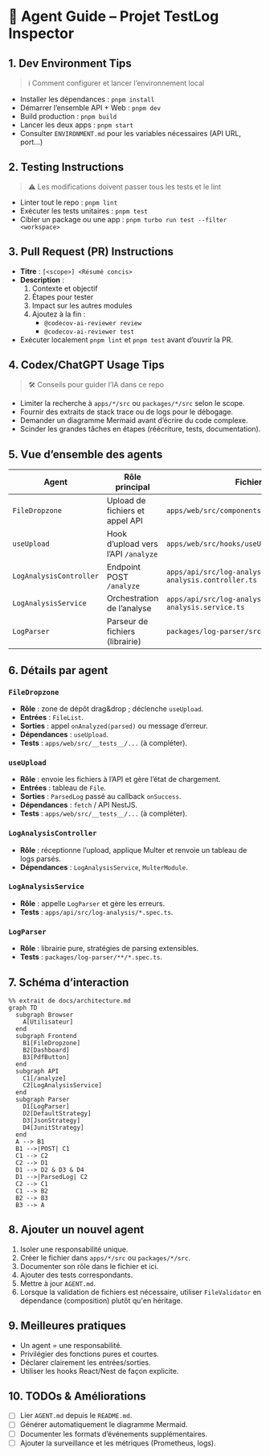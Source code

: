 # 🤖 Agent Guide – Projet TestLog Inspector

## 1. Dev Environment Tips
> ℹ️ Comment configurer et lancer l’environnement local
- Installer les dépendances : `pnpm install`
- Démarrer l’ensemble API + Web : `pnpm dev`
- Build production : `pnpm build`
- Lancer les deux apps : `pnpm start`
- Consulter `ENVIRONMENT.md` pour les variables nécessaires (API URL, port…)

## 2. Testing Instructions
> ⚠️ Les modifications doivent passer tous les tests et le lint
- Linter tout le repo : `pnpm lint`
- Exécuter les tests unitaires : `pnpm test`
- Cibler un package ou une app : `pnpm turbo run test --filter <workspace>`

## 3. Pull Request (PR) Instructions
- **Titre** : `[<scope>] <Résumé concis>`
- **Description** :
  1. Contexte et objectif
  2. Étapes pour tester
  3. Impact sur les autres modules
  4. Ajoutez à la fin :
     - `@codecov-ai-reviewer review`
     - `@codecov-ai-reviewer test`
- Exécuter localement `pnpm lint` et `pnpm test` avant d’ouvrir la PR.

## 4. Codex/ChatGPT Usage Tips
> 🛠️ Conseils pour guider l’IA dans ce repo
- Limiter la recherche à `apps/*/src` ou `packages/*/src` selon le scope.
- Fournir des extraits de stack trace ou de logs pour le débogage.
- Demander un diagramme Mermaid avant d’écrire du code complexe.
- Scinder les grandes tâches en étapes (réécriture, tests, documentation).

## 5. Vue d’ensemble des agents

| Agent                        | Rôle principal                             | Fichier                                           | Entrées                           | Sorties                     |
|------------------------------|--------------------------------------------|--------------------------------------------------|-----------------------------------|------------------------------|
| `FileDropzone`               | Upload de fichiers et appel API           | `apps/web/src/components/FileDropzone.tsx`       | `File[]` via drag&drop            | Appelle `useUpload`         |
| `useUpload`                  | Hook d’upload vers l’API `/analyze`        | `apps/web/src/hooks/useUpload.ts`                | `File[]`                         | `ParsedLog` ou erreur       |
| `LogAnalysisController`      | Endpoint POST `/analyze`                   | `apps/api/src/log-analysis/log-analysis.controller.ts` | `multipart/form-data`            | `ParsedLog[]`               |
| `LogAnalysisService`         | Orchestration de l’analyse                 | `apps/api/src/log-analysis/log-analysis.service.ts`    | `AnalyzeLogDto`                 | `ParsedLog`                 |
| `LogParser`                  | Parseur de fichiers (librairie)            | `packages/log-parser/src/parser.ts`              | `path` fichier                   | `ParsedLog`                 |

## 6. Détails par agent

### `FileDropzone`
- **Rôle** : zone de dépôt drag&drop ; déclenche `useUpload`.
- **Entrées** : `FileList`.
- **Sorties** : appel `onAnalyzed(parsed)` ou message d’erreur.
- **Dépendances** : `useUpload`.
- **Tests** : `apps/web/src/__tests__/...` (à compléter).

### `useUpload`
- **Rôle** : envoie les fichiers à l’API et gère l’état de chargement.
- **Entrées** : tableau de `File`.
- **Sorties** : `ParsedLog` passé au callback `onSuccess`.
- **Dépendances** : `fetch` / API NestJS.
- **Tests** : `apps/web/src/__tests__/...` (à compléter).

### `LogAnalysisController`
- **Rôle** : réceptionne l’upload, applique Multer et renvoie un tableau de logs parsés.
- **Dépendances** : `LogAnalysisService`, `MulterModule`.

### `LogAnalysisService`
- **Rôle** : appelle `LogParser` et gère les erreurs.
- **Tests** : `apps/api/src/log-analysis/*.spec.ts`.

### `LogParser`
- **Rôle** : librairie pure, stratégies de parsing extensibles.
- **Tests** : `packages/log-parser/**/*.spec.ts`.

## 7. Schéma d’interaction

```mermaid
%% extrait de docs/architecture.md
graph TD
  subgraph Browser
    A[Utilisateur]
  end
  subgraph Frontend
    B1[FileDropzone]
    B2[Dashboard]
    B3[PdfButton]
  end
  subgraph API
    C1[/analyze]
    C2[LogAnalysisService]
  end
  subgraph Parser
    D1[LogParser]
    D2[DefaultStrategy]
    D3[JsonStrategy]
    D4[JunitStrategy]
  end
  A --> B1
  B1 -->|POST| C1
  C1 --> C2
  C2 --> D1
  D1 --> D2 & D3 & D4
  D1 -->|ParsedLog| C2
  C2 --> C1
  C1 --> B2
  B2 --> B3
  B3 --> A
```

## 8. Ajouter un nouvel agent
1. Isoler une responsabilité unique.
2. Créer le fichier dans `apps/*/src` ou `packages/*/src`.
3. Documenter son rôle dans le fichier et ici.
4. Ajouter des tests correspondants.
5. Mettre à jour `AGENT.md`.
6. Lorsque la validation de fichiers est nécessaire, utiliser `FileValidator` en
   dépendance (composition) plutôt qu'en héritage.

## 9. Meilleures pratiques
- Un agent = une responsabilité.
- Privilégier des fonctions pures et courtes.
- Déclarer clairement les entrées/sorties.
- Utiliser les hooks React/Nest de façon explicite.

## 10. TODOs & Améliorations
- [ ] Lier `AGENT.md` depuis le `README.md`.
- [ ] Générer automatiquement le diagramme Mermaid.
- [ ] Documenter les formats d’événements supplémentaires.
- [ ] Ajouter la surveillance et les métriques (Prometheus, logs). 
